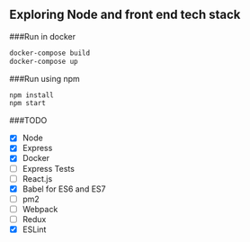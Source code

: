 ## Exploring Node and front end tech stack

###Run in docker
```bash
docker-compose build
docker-compose up
```

###Run using npm
```bash
npm install
npm start
```

###TODO
- [x] Node
- [x] Express
- [x] Docker
- [ ] Express Tests
- [ ] React.js
- [x] Babel for ES6 and ES7
- [ ] pm2
- [ ] Webpack
- [ ] Redux
- [x] ESLint